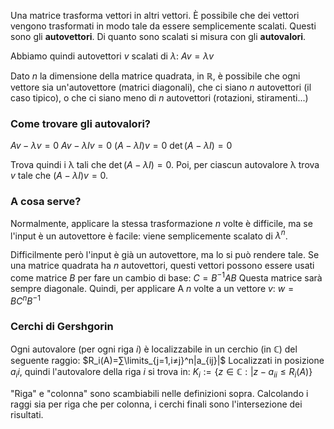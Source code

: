 Una matrice trasforma vettori in altri vettori. È possibile che dei vettori vengono trasformati in modo tale da essere semplicemente scalati. Questi sono gli **autovettori**.
Di quanto sono scalati si misura con gli **autovalori**.

Abbiamo quindi autovettori $v$ scalati di $λ$:
$Av=λv$

Dato $n$ la dimensione della matrice quadrata, in $ℝ$, è possibile che ogni vettore sia un'autovettore (matrici diagonali), che ci siano $n$ autovettori (il caso tipico), o che ci siano meno di $n$ autovettori (rotazioni, stiramenti...)

### Come trovare gli autovalori?

$Av-λv=0$
$Av-λIv=0$
$(A-λI)v=0$
$\det(A-λI)=0$

Trova quindi i λ tali che $\det(A-λI)=0$.
Poi, per ciascun autovalore λ trova $v$ tale che $(A-λI)v=0$.

### A cosa serve?

Normalmente, applicare la stessa trasformazione $n$ volte è difficile, ma se l'input è un autovettore è facile: viene semplicemente scalato di $λ^n$.

Difficilmente però l'input è già un autovettore, ma lo si può rendere tale.
Se una matrice quadrata ha $n$ autovettori, questi vettori possono essere usati come matrice $B$ per fare un cambio di base:
$C=B^{-1}AB$
Questa matrice sarà sempre diagonale.
Quindi, per applicare A $n$ volte a un vettore $v$:
$w=BC^nB^{-1}$

### Cerchi di Gershgorin

Ogni autovalore (per ogni riga $i$) è localizzabile in un cerchio (in ℂ) del seguente raggio:
$R_i(A)=∑\limits_{j=1,i≠j}^n|a_{ij}|$
Localizzati in posizione $a_ii$, quindi l'autovalore della riga $i$ si trova in:
$K_i:=\{z∈ℂ:|z-a_{ii}≤R_i(A)\}$

"Riga" e "colonna" sono scambiabili nelle definizioni sopra. Calcolando i raggi sia per riga che per colonna, i cerchi finali sono l'intersezione dei risultati.